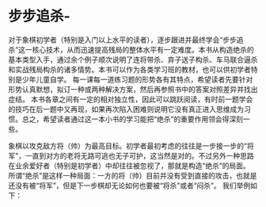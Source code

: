 # 步步追杀-

对于象棋初学者（特别是入门以上水平的读者），逐步跟进并最终学会“步步追杀”这一核心技术，从而迅速提高残局的整体水平有一定难度。本书从构造绝杀的基本类型入手，通过余个例子顺次说明了连将带杀、弃子送子构杀、车马联合逼杀和实战残局构杀的诸多情势。本书可以作为各类学习班的教材，也可以供初学者特别是少年儿童自学。 
每一课每一道练习题的形势各有其特点，希望读者先要针对形势认真默想，拟订一种或两种解决方案，然后再参照书中的答案对照差异并找出症结。
本书各章之间有一定的相对独立性，因此可以跳跃阅读，有时前一题学会的技巧在后一题中又再现，如果再次陷入困难则说明它没有真正进入思维成为习惯。总之，希望读者通过这一本小书的学习能把“绝杀”的重要作用领会得深刻一些。

象棋以攻克敌方将（帅）为最高目标。初学者最初考虑的往往是一步接一步的“将军”，一直到对方的老将无路可逃也无子可护，这当然是对的。不过另外一种思路在业余爱好者（特别是初学者）中却往往被忽视了，那就是构造“绝杀”的局面。
所谓“绝杀”是这样一种局面：一方的将（帅）目前并没有受到直接的攻击，也就是还没有被“将军”，但是下一步棋却无论如何也要被“将杀”或者“闷杀”。
我们举例如下：